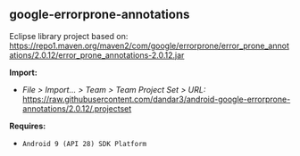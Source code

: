 ## google-errorprone-annotations

Eclipse library project based on:<br/>
https://repo1.maven.org/maven2/com/google/errorprone/error_prone_annotations/2.0.12/error_prone_annotations-2.0.12.jar

**Import:**
- _File > Import... > Team > Team Project Set > URL:_<br/>
  https://raw.githubusercontent.com/dandar3/android-google-errorprone-annotations/2.0.12/.projectset

**Requires:**
- `Android 9 (API 28) SDK Platform`